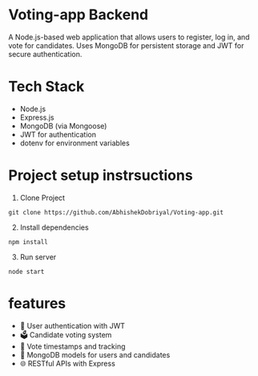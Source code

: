 # Voting-app Backend

A Node.js-based web application that allows users to register, log in, and vote for candidates. Uses MongoDB for persistent storage and JWT for secure authentication.


# **Tech Stack**

- Node.js
- Express.js
- MongoDB (via Mongoose)
- JWT for authentication
- dotenv for environment variables


# Project setup instrsuctions
1. Clone Project
```
git clone https://github.com/AbhishekDobriyal/Voting-app.git
```

2. Install dependencies
```
npm install
```

3. Run server
```
node start
```

# **features**
- 🔐 User authentication with JWT
- 🗳️ Candidate voting system
- 🧠 Vote timestamps and tracking
- 🧱 MongoDB models for users and candidates
- 🌐 RESTful APIs with Express


